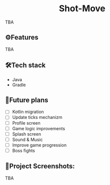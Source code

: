 <h1 align="center" id="title">Shot-Move</h1>

TBA

<h2>⚙️Features</h2>

TBA

<h2>🛠️Tech stack</h2>

- Java
- Gradle

<h2>🔮Future plans</h2>

- [ ] Kotlin migration
- [ ] Update ticks mechanizm
- [ ] Profile screen
- [ ] Game logic improvements
- [ ] Splash screen
- [ ] Sound & Music
- [ ] Improve game progression
- [ ] Boss fights

<h2>🎨Project Screenshots:</h2>

TBA
